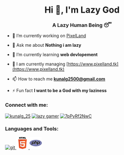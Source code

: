 <h1 align="center">Hi 👋, I'm Lazy God</h1>
<h3 align="center">A Lazy Human Being 😴</h3>

- 🔭 I’m currently working on [PixelLand](https://github.com/LazyGod10/pixelland)

- 💬 Ask me about **Nothing i am lazy**

- 🌱 I’m currently learning **web devlopement**

- 📝 I am currently managing [https://www.pixelland.tk](https://www.pixelland.tk)

- 📫 How to reach me **kunalg2500@gmail.com**

- ⚡ Fun fact **I want to be a God with my laziness**

<h3 align="left">Connect with me:</h3>
<p align="left">
<a href="https://instagram.com/kunalg_25" target="blank"><img align="center" src="https://raw.githubusercontent.com/rahuldkjain/github-profile-readme-generator/master/src/images/icons/Social/instagram.svg" alt="kunalg_25" height="30" width="40" /></a>
<a href="https://www.youtube.com/c/lazy gamer" target="blank"><img align="center" src="https://raw.githubusercontent.com/rahuldkjain/github-profile-readme-generator/master/src/images/icons/Social/youtube.svg" alt="lazy gamer" height="30" width="40" /></a>
<a href="https://discord.gg/7pPyRf2NwC" target="blank"><img align="center" src="https://raw.githubusercontent.com/rahuldkjain/github-profile-readme-generator/master/src/images/icons/Social/discord.svg" alt="7pPyRf2NwC" height="30" width="40" /></a>
</p>

<h3 align="left">Languages and Tools:</h3>
<p align="left"> <a href="https://git-scm.com/" target="_blank" rel="noreferrer"> <img src="https://www.vectorlogo.zone/logos/git-scm/git-scm-icon.svg" alt="git" width="40" height="40"/> </a> <a href="https://www.w3.org/html/" target="_blank" rel="noreferrer"> <img src="https://raw.githubusercontent.com/devicons/devicon/master/icons/html5/html5-original-wordmark.svg" alt="html5" width="40" height="40"/> </a> <a href="https://www.php.net" target="_blank" rel="noreferrer"> <img src="https://raw.githubusercontent.com/devicons/devicon/master/icons/php/php-original.svg" alt="php" width="40" height="40"/> </a> </p>

